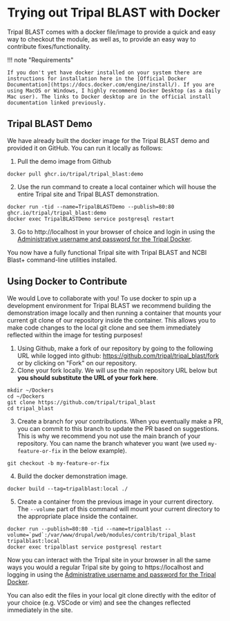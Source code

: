 
# Trying out Tripal BLAST with Docker

Tripal BLAST comes with a docker file/image to provide a quick and easy way to checkout the module, as well as, to provide an easy way to contribute fixes/functionality.

!!! note "Requirements"

    If you don't yet have docker installed on your system there are instructions for installation here in the [Official Docker Documentation](https://docs.docker.com/engine/install/). If you are using MacOS or Windows, I highly recommend Docker Desktop (as a daily Mac user). The links to Docker desktop are in the official install documentation linked previously.

## Tripal BLAST Demo

We have already built the docker image for the Tripal BLAST demo and provided it on GitHub. You can run it locally as follows:

1. Pull the demo image from Github
```
docker pull ghcr.io/tripal/tripal_blast:demo
```
2. Use the run command to create a local container which will house the entire Tripal site and Tripal BLAST demonstration.
```
docker run -tid --name=TripalBLASTDemo --publish=80:80 ghcr.io/tripal/tripal_blast:demo
docker exec TripalBLASTDemo service postgresql restart
```
3. Go to http://localhost in your browser of choice and login in using the [Administrative username and password for the Tripal Docker](https://tripaldoc.readthedocs.io/en/latest/install/docker.html#development-site-information).

You now have a fully functional Tripal site with Tripal BLAST and NCBI Blast+ command-line utilities installed.

## Using Docker to Contribute

We would Love to collaborate with you! To use docker to spin up a development environment for Tripal BLAST we recommend building the demonstration image locally and then running a container that mounts your current git clone of our repository inside the container. This allows you to make code changes to the local git clone and see them immediately reflected within the image for testing purposes!

1. Using Github, make a fork of our repository by going to the following URL while logged into github: https://github.com/tripal/tripal_blast/fork or by clicking on "Fork" on our repository.
2. Clone your fork locally. We will use the main repository URL below but **you should substitute the URL of your fork here**.
```
mkdir ~/Dockers
cd ~/Dockers
git clone https://github.com/tripal/tripal_blast
cd tripal_blast
```
3. Create a branch for your contributions. When you eventually make a PR, you can commit to this branch to update the PR based on suggestions. This is why we recommend you not use the main branch of your repository. You can name the branch whatever you want (we used `my-feature-or-fix` in the below example).
```
git checkout -b my-feature-or-fix
```
4. Build the docker demonstration image.
```
docker build --tag=tripalblast:local ./
```
5. Create a container from the previous image in your current directory. The `--volume` part of this command will mount your current directory to the appropriate place inside the container.
```
docker run --publish=80:80 -tid --name=tripalblast --volume=`pwd`:/var/www/drupal/web/modules/contrib/tripal_blast tripalblast:local
docker exec tripalblast service postgresql restart
```

Now you can interact with the Tripal site in your browser in all the same ways you would a regular Tripal site by going to https://localhost and logging in using the [Administrative username and password for the Tripal Docker](https://tripaldoc.readthedocs.io/en/latest/install/docker.html#development-site-information).

You can also edit the files in your local git clone directly with the editor of your choice (e.g. VSCode or vim) and see the changes reflected immediately in the site.
